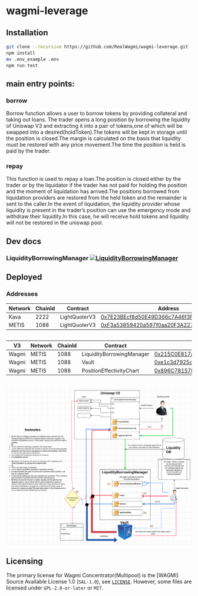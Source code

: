 # wagmi-leverage

## Installation
```bash
git clone --recursive https://github.com/RealWagmi/wagmi-leverage.git
npm install
mv .env_example .env
npm run test
```

## main entry points:

### borrow

Borrow function allows a user to borrow tokens by providing collateral and taking out loans.
The trader opens a long position by borrowing the liquidity of Uniswap V3 and extracting it into a pair of tokens,one of which will be swapped into a desired(holdToken).The tokens will be kept in storage until the position is closed.The margin is calculated on the basis that liquidity must be restored with any price movement.The time the position is held is paid by the trader.

### repay

This function is used to repay a loan.The position is closed either by the trader or by the liquidator if the trader has not paid for holding the position and the moment of liquidation has arrived.The positions borrowed from liquidation providers are restored from the held token and the remainder is sent to the caller.In the event of liquidation, the liquidity provider whose liquidity is present in the trader’s position can use the emergency mode and withdraw their liquidity.In this case, he will receive hold tokens and liquidity will not be restored in the uniswap pool.


## Dev docs
### LiquidityBorrowingManager [![LiquidityBorrowingManager](https://img.shields.io/badge/docs-%F0%9F%93%84-yellow)](./docs/LiquidityBorrowingManager.md)

## Deployed

### Addresses

| Network | ChainId | Contract | Address |
|------| ------- | -----| -----|
| Kava | 2222 | LightQuoterV3 | [0x7E23BEcf8d50E49D366c7A46f3F188187c098463](https://kavascan.com/address/0x7E23BEcf8d50E49D366c7A46f3F188187c098463) |
| METIS | 1088 | LightQuoterV3 | [0xF3a53859420a597f0aa20F3A227d0dCfE0825fdd](https://explorer.metis.io/address/0xF3a53859420a597f0aa20F3A227d0dCfE0825fdd) |

##

| V3 | Network | ChainId | Contract | Address |
|------|------| ------- | -----| -----|
| Wagmi | METIS | 1088 | LiquidityBorrowingManager | [0x215C0E817a3C11F622E774560f0638b0e94aeC27](https://explorer.metis.io/address/0x215C0E817a3C11F622E774560f0638b0e94aeC27) |
| Wagmi | METIS | 1088 | Vault| [0xe1c3d7925c310B6d5aCDe2Dd291cE3665C19fDcB](https://explorer.metis.io/address/0xe1c3d7925c310B6d5aCDe2Dd291cE3665C19fDcB) |
| Wagmi | METIS | 1088 | PositionEffectivityChart| [0x896C78157b96C5566D0Fe8FcCfB3C1D9e229a7cA](https://explorer.metis.io/address/0x896C78157b96C5566D0Fe8FcCfB3C1D9e229a7cA) |

##

![](1.png "Title")

## Licensing

The primary license for Wagmi Concentrator(Multipool) is the [WAGMI] Source Available License 1.0 (`SAL-1.0`), see [`LICENSE`](./LICENSE.md). However, some files are licensed under `GPL-2.0-or-later` or `MIT`.
